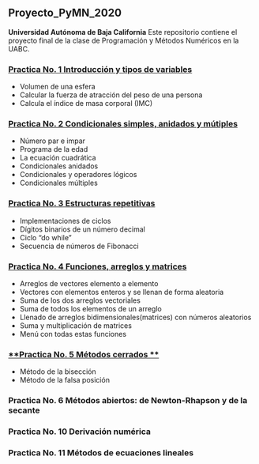 ## Proyecto_PyMN_2020
**Universidad Autónoma  de Baja California** 
Este repositorio contiene el proyecto final de la clase de Programación y Métodos Numéricos en la UABC. 
### [**Practica No. 1 Introducción y tipos de variables**](https://github.com/Franciscorc14/Proyecto_PyMN_2020/tree/main/Practica%201)
* Volumen de una esfera
* Calcular la fuerza de atracción del peso de una persona
* Calcula el índice de masa corporal (IMC)
### [**Practica No. 2 Condicionales simples, anidados y mútiples**](https://github.com/Franciscorc14/Proyecto_PyMN_2020/tree/main/Practica%202)
* Número par e impar
* Programa de la edad
* La ecuación cuadrática
* Condicionales anidados
* Condicionales y operadores lógicos
* Condicionales múltiples
### [**Practica No. 3 Estructuras repetitivas**](https://github.com/Franciscorc14/Proyecto_PyMN_2020/tree/main/Practica%203)
* Implementaciones de ciclos
* Dígitos binarios de un número decimal
* Ciclo “do while”
* Secuencia de números de Fibonacci
### [**Practica No. 4 Funciones, arreglos y matrices**](https://github.com/Franciscorc14/Proyecto_PyMN_2020/tree/main/Practica%204)
* Arreglos de vectores elemento a elemento
* Vectores con elementos enteros y se llenan de forma aleatoria
* Suma de los dos arreglos vectoriales
* Suma de todos los elementos de un arreglo
* Llenado de arreglos bidimensionales(matrices) con números aleatorios
* Suma y multiplicación de matrices
* Menú con todas estas funciones  

### [**Practica No. 5 Métodos cerrados **](https://github.com/Franciscorc14/Proyecto_PyMN_2020/tree/main/Practica%205)
* Método de la bisección 
* Método de la falsa posición
### **Practica No. 6 Métodos abiertos: de Newton-Rhapson y de la secante**
### **Practica No. 10 Derivación numérica**
### **Practica No. 11 Métodos de ecuaciones lineales**

